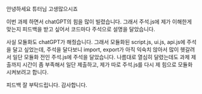 안녕하세요 튜터님
고생많으시죠

이번 과제 하면서 chatGPT의 힘을 많이 빌렸습니다.
그래서 주석.js에 제가 이해한게 맞는지 피드백을 받고 싶어서 코드마다 주석으로 설명을 달았습니다.

사실 모듈화도 chatGPT가 해줬습니다.
그래서 모듈화된 script.js, ui.js, api.js에 주석을 달고 싶었는데, 주석을 달다보니 import, export가 아직 익숙치 않아서 많이 헷갈려서
일단 모듈화 전인 주석.js에 주석을 달았습니다.
나름대로 열심히 달렸는데도 과제 제출까지 시간이 좀 부족해서 일단 제출하고, 제가 따로 주석.js를 다시 제 힘으로 모듈화 시켜보려고 합니다.

피드백 잘 부탁드립니다.
감사합니다.